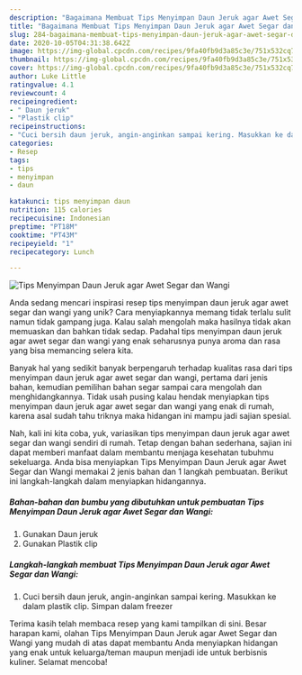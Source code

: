 ```yaml
---
description: "Bagaimana Membuat Tips Menyimpan Daun Jeruk agar Awet Segar dan Wangi yang Lezat Sekali"
title: "Bagaimana Membuat Tips Menyimpan Daun Jeruk agar Awet Segar dan Wangi yang Lezat Sekali"
slug: 284-bagaimana-membuat-tips-menyimpan-daun-jeruk-agar-awet-segar-dan-wangi-yang-lezat-sekali
date: 2020-10-05T04:31:38.642Z
image: https://img-global.cpcdn.com/recipes/9fa40fb9d3a85c3e/751x532cq70/tips-menyimpan-daun-jeruk-agar-awet-segar-dan-wangi-foto-resep-utama.jpg
thumbnail: https://img-global.cpcdn.com/recipes/9fa40fb9d3a85c3e/751x532cq70/tips-menyimpan-daun-jeruk-agar-awet-segar-dan-wangi-foto-resep-utama.jpg
cover: https://img-global.cpcdn.com/recipes/9fa40fb9d3a85c3e/751x532cq70/tips-menyimpan-daun-jeruk-agar-awet-segar-dan-wangi-foto-resep-utama.jpg
author: Luke Little
ratingvalue: 4.1
reviewcount: 4
recipeingredient:
- " Daun jeruk"
- "Plastik clip"
recipeinstructions:
- "Cuci bersih daun jeruk, angin-anginkan sampai kering. Masukkan ke dalam plastik clip. Simpan dalam freezer"
categories:
- Resep
tags:
- tips
- menyimpan
- daun

katakunci: tips menyimpan daun 
nutrition: 115 calories
recipecuisine: Indonesian
preptime: "PT18M"
cooktime: "PT43M"
recipeyield: "1"
recipecategory: Lunch

---
```



![Tips Menyimpan Daun Jeruk agar Awet Segar dan Wangi](https://img-global.cpcdn.com/recipes/9fa40fb9d3a85c3e/751x532cq70/tips-menyimpan-daun-jeruk-agar-awet-segar-dan-wangi-foto-resep-utama.jpg)

Anda sedang mencari inspirasi resep tips menyimpan daun jeruk agar awet segar dan wangi yang unik? Cara menyiapkannya memang tidak terlalu sulit namun tidak gampang juga. Kalau salah mengolah maka hasilnya tidak akan memuaskan dan bahkan tidak sedap. Padahal tips menyimpan daun jeruk agar awet segar dan wangi yang enak seharusnya punya aroma dan rasa yang bisa memancing selera kita.



Banyak hal yang sedikit banyak berpengaruh terhadap kualitas rasa dari tips menyimpan daun jeruk agar awet segar dan wangi, pertama dari jenis bahan, kemudian pemilihan bahan segar sampai cara mengolah dan menghidangkannya. Tidak usah pusing kalau hendak menyiapkan tips menyimpan daun jeruk agar awet segar dan wangi yang enak di rumah, karena asal sudah tahu triknya maka hidangan ini mampu jadi sajian spesial.


Nah, kali ini kita coba, yuk, variasikan tips menyimpan daun jeruk agar awet segar dan wangi sendiri di rumah. Tetap dengan bahan sederhana, sajian ini dapat memberi manfaat dalam membantu menjaga kesehatan tubuhmu sekeluarga. Anda bisa menyiapkan Tips Menyimpan Daun Jeruk agar Awet Segar dan Wangi memakai 2 jenis bahan dan 1 langkah pembuatan. Berikut ini langkah-langkah dalam menyiapkan hidangannya.

<!--inarticleads1-->

##### Bahan-bahan dan bumbu yang dibutuhkan untuk pembuatan Tips Menyimpan Daun Jeruk agar Awet Segar dan Wangi:

1. Gunakan  Daun jeruk
1. Gunakan Plastik clip




<!--inarticleads2-->

##### Langkah-langkah membuat Tips Menyimpan Daun Jeruk agar Awet Segar dan Wangi:

1. Cuci bersih daun jeruk, angin-anginkan sampai kering. Masukkan ke dalam plastik clip. Simpan dalam freezer




Terima kasih telah membaca resep yang kami tampilkan di sini. Besar harapan kami, olahan Tips Menyimpan Daun Jeruk agar Awet Segar dan Wangi yang mudah di atas dapat membantu Anda menyiapkan hidangan yang enak untuk keluarga/teman maupun menjadi ide untuk berbisnis kuliner. Selamat mencoba!
